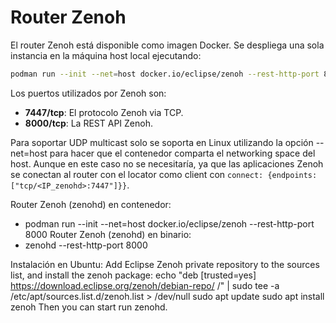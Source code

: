# Router Zenoh

El router Zenoh está disponible como imagen Docker. Se despliega una sola instancia en la máquina host local ejecutando:
```bash
podman run --init --net=host docker.io/eclipse/zenoh --rest-http-port 8000
```

Los puertos utilizados por Zenoh son:
- **7447/tcp**: El protocolo Zenoh via TCP.
- **8000/tcp**: La REST API Zenoh.

Para soportar UDP multicast solo se soporta en Linux utilizando la opción --net=host para hacer que el contenedor comparta el networking space del host. Aunque en este caso no se necesitaría, ya que las aplicaciones Zenoh se conectan al router con el locator como client con ```connect: {endpoints: ["tcp/<IP_zenohd>:7447"]}}```.

Router Zenoh (zenohd) en contenedor:
- podman run --init --net=host docker.io/eclipse/zenoh --rest-http-port 8000
Router Zenoh (zenohd) en binario:
- zenohd --rest-http-port 8000

Instalación en Ubuntu:
Add Eclipse Zenoh private repository to the sources list, and install the zenoh package:
echo "deb [trusted=yes] https://download.eclipse.org/zenoh/debian-repo/ /" | sudo tee -a /etc/apt/sources.list.d/zenoh.list > /dev/null
sudo apt update
sudo apt install zenoh
Then you can start run zenohd.
